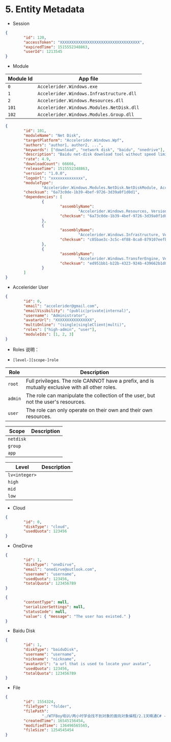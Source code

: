 # 5. Entity Metadata

* Session

```json
{
        "id": 120,
        "accessToken": "XXXXXXXXXXXXXXXXXXXXXXXXXXXXXXXXXXX",
        "expiredTime": 1515552348863,
        "userId": 1213545
}
```

* Module

| Module Id | App file                                  |
| --------- | ----------------------------------------- |
| `0`       | `Accelerider.Windows.exe`                 |
| `1`       | `Accelerider.Windows.Infrastructure.dll`  |
| `2`       | `Accelerider.Windows.Resources.dll`       |
| `101`     | `Accelerider.Windows.Modules.NetDisk.dll` |
| `102`     | `Accelerider.Windows.Modules.Group.dll`   |

```json
{
        "id": 101,
        "moduleName": "Net Disk",
        "targetPlatform": "Accelerider.Windows.Wpf",
        "authors": "author1, author2, ...",
        "keywords": ["download", "network disk", "baidu", "onedrive"],
        "description": "Baidu net-disk download tool without speed limit.",
        "rate": 4.9,
        "downloadCount": 66666,
        "releaseTime": 1515552348863,
        "version": "1.0.0",
        "logoUrl": "xxxxxxxxxxxxxx",
        "moduleType":
                "Accelerider.Windows.Modules.NetDisk.NetDiskModule, Accelerider.Windows.Modules.NetDisk, Version=1.0.0.0, Culture=neutral, PublicKeyToken=null",
        "checksum": "6a73c0de-1b39-4bef-9726-3d39a0f1d0d1",
        "dependencies": [
                {
                        "assemblyName":
                                "Accelerider.Windows.Resources, Version=1.0.0.0, Culture=neutral, PublicKeyToken=null",
                        "checksum": "6a73c0de-1b39-4bef-9726-3d39a0f1d0d1"
                },
                {
                        "assemblyName":
                                "Accelerider.Windows.Infrastructure, Version=1.0.0.0, Culture=neutral, PublicKeyToken=null",
                        "checksum": "c05bae3c-3c5c-4f88-8ca8-879107eefb65"
                },
                {
                        "assemblyName":
                                "Accelerider.Windows.TransferEngine, Version=1.0.0.0, Culture=neutral, PublicKeyToken=null",
                        "checksum": "ed951bb1-b22b-4323-924b-439662b1d024"
                }
        ]
}
```

* Accelerider User

```json
{
        "id": 0,
        "email": "accelerider@gmail.com",
        "emailVisibility": "(public|private|internal)",
        "username": "Administrator",
        "avatarUrl": "XXXXXXXXXXXXXXXX",
        "multiOnline": "(single|singleClient|multi)",
        "roles": ["high-admin", "user"],
        "moduleIds": [1, 2, 3]
}
```

* Roles 说明：

* `[level-][scope-]role`

| Role    | Description                                                                                     |
| ------- | ----------------------------------------------------------------------------------------------- |
| `root`  | Full privileges. The role CANNOT have a prefix, and is mutually exclusive with all other roles. |
| `admin` | The role can manipulate the collection of the user, but not the user's resources.               |
| `user`  | The role can only operate on their own and their own resources.                                 |

| Scope     | Description |
| --------- | ----------- |
| `netdisk` |             |
| `group`   |             |
| `app`     |             |

| Level         | Description |
| ------------- | ----------- |
| `lv<integer>` |             |
| `high`        |             |
| `mid`         |             |
| `low`         |             |

* Cloud

```json
{
        "id": 0,
        "diskType": "cloud",
        "usedQuota": 123456
}
```

* OneDirve

```json
{
        "id": 1,
        "diskType": "oneDirve",
        "email": "onedirve@outlook.com",
        "username": "username",
        "usedQuota": 123456,
        "totalQuota": 123456789
}
```

```json
{
        "contentType": null,
        "serializerSettings": null,
        "statusCode": null,
        "value": { "message": "The user has existed." }
}
```

* Baidu Disk

```json
{
        "id": 1,
        "diskType": "baiduDisk",
        "username": "username",
        "nickname": "nickname",
        "avatarUrl": "a url that is used to locate your avatar",
        "usedQuota": 123456,
        "totalQuota": 123456789
}
```

* File

```json
{
        "id": 1554324,
        "fileType": "folder",
        "filePath":
                "./WTFBoy培训/两小时学会找不到对象的面向对象编程/2.1天精通C# - 一小时建立终身受害的编程思维",
        "createdTime": 16545156454,
        "modifiedTime": 136496565565,
        "fileSize": 1254545454
}
```
